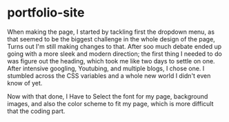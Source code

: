 # portfolio-site
When making the page, I started by tackling first the dropdown menu, as that seemed to be the biggest challenge in the whole design of the page, Turns out I'm still making changes to that. After soo much debate ended up going with a more sleek and modern direction; the first thing I needed to do was figure out the heading, which took me like two days to settle on one. After intensive googling, Youtubing, and multiple blogs, I chose one. I stumbled across the CSS variables and a whole new world I didn't even know of yet.

Now with that done, I Have to Select the font for my page, background images, and also the color scheme to fit my page, which is more difficult that the coding part.


#